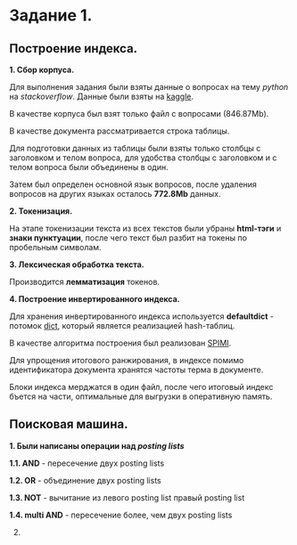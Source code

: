 # Задание 1.

## Построение индекса.

**1. Сбор корпуса.**

Для выполнения задания были взяты данные о вопросах на тему *python* на *stackoverflow*. Данные были взяты на [kaggle](https://www.kaggle.com/stackoverflow/pythonquestions#Questions.csv). 

В качестве корпуса был взят только файл с вопросами (846.87Mb).

В качестве документа рассматривается строка таблицы. 

Для подготовки данных из таблицы были взяты только столбцы с заголовком и телом вопроса, для удобства столбцы с заголовком и с телом вопроса были объединены в один.

Затем был определен основной язык вопросов, после удаления вопросов на других языках осталось **772.8Mb** данных.

**2. Токенизация.**

На этапе токенизации текста из всех текстов были убраны **html-тэги** и **знаки пунктуации**, после чего текст был разбит на токены по пробельным символам.

**3. Лексическая обработка текста.**

Производится **лемматизация** токенов.

**4. Построение инвертированного индекса.**

Для хранения инвертированного индекса используется **defaultdict** - потомок [dict](https://github.com/python/cpython/blob/master/Objects/dictobject.c), который является реализацией hash-таблиц.

В качестве алгоритма построения был реализован [SPIMI](https://nlp.stanford.edu/IR-book/html/htmledition/single-pass-in-memory-indexing-1.html). 

Для упрощения итогового ранжирования, в индексе помимо идентификатора документа хранятся частоты терма в документе.

Блоки индекса мерджатся в один файл, после чего итоговый индекс бъется на части, оптимальные для выгрузки в оперативную память.

## Поисковая машина.

**1. Были написаны операции над *posting lists***

**1.1. AND** - пересечение двух posting lists

**1.2. OR** - объединение двух posting lists

**1.3. NOT** - вычитание из левого posting list правый posting list

**1.4. multi AND** - пересечение более, чем двух posting lists

2. 



